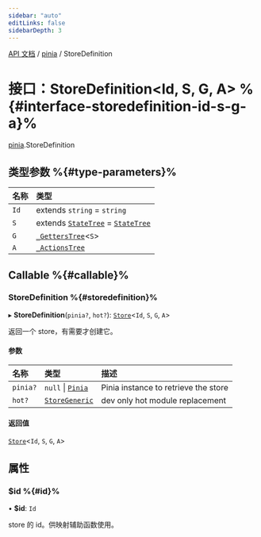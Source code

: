 ```yaml
---
sidebar: "auto"
editLinks: false
sidebarDepth: 3
---
```


[API 文档](../index.md) / [pinia](../modules/pinia.md) / StoreDefinition

# 接口：StoreDefinition<Id, S, G, A\> %{#interface-storedefinition-id-s-g-a}%

[pinia](../modules/pinia.md).StoreDefinition

## 类型参数 %{#type-parameters}%

| 名称 | 类型 |
| :------ | :------ |
| `Id` | extends `string` = `string` |
| `S` | extends [`StateTree`](../modules/pinia.md#statetree) = [`StateTree`](../modules/pinia.md#statetree) |
| `G` | [`_GettersTree`](../modules/pinia.md#_getterstree)<`S`\> |
| `A` | [`_ActionsTree`](../modules/pinia.md#_actionstree) |

## Callable %{#callable}%

### StoreDefinition %{#storedefinition}%

▸ **StoreDefinition**(`pinia?`, `hot?`): [`Store`](../modules/pinia.md#store)<`Id`, `S`, `G`, `A`\>

返回一个 store，有需要才创建它。

#### 参数

| 名称 | 类型 | 描述 |
| :------ | :------ | :------ |
| `pinia?` | ``null`` \| [`Pinia`](pinia.Pinia.md) | Pinia instance to retrieve the store |
| `hot?` | [`StoreGeneric`](../modules/pinia.md#storegeneric) | dev only hot module replacement |

#### 返回值

[`Store`](../modules/pinia.md#store)<`Id`, `S`, `G`, `A`\>

## 属性

### $id %{#id}%

• **$id**: `Id`

 store 的 id。供映射辅助函数使用。
